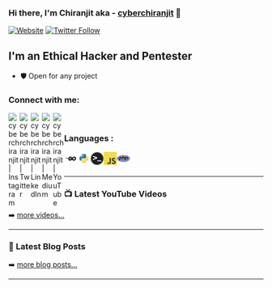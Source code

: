 ### Hi there, I'm Chiranjit aka - [cyberchiranjit][twitter] 👋

[![Website](https://img.shields.io/website?label=twitter.com/cyberchiranjit&style=for-the-badge&url=https%3A%2F%2Ftwitter.com/cyberchiranjit)](https://twitter.com/cyberchiranjit)
[![Twitter Follow](https://img.shields.io/twitter/follow/cyberchiranjit?color=1DA1F2&logo=twitter&style=for-the-badge)](https://twitter.com/intent/follow?original_referer=https%3A%2F%2Fgithub.com%2Fhacktevo&screen_name=cyberchiranjit)

## I'm an Ethical Hacker and Pentester 

- 🛡️ Open for any project 

### Connect with me:

[<img align="left" alt="cyberchiranjit | Instagram" width="22px" src="https://cdn.jsdelivr.net/npm/simple-icons@v3/icons/instagram.svg" />][instagram]
[<img align="left" alt="cyberchiranjit | Twitter" width="22px" src="https://cdn.jsdelivr.net/npm/simple-icons@v3/icons/twitter.svg" />][twitter]
[<img align="left" alt="cyberchiranjit | LinkedIn" width="22px" src="https://cdn.jsdelivr.net/npm/simple-icons@v3/icons/linkedin.svg" />][linkedin]
[<img align="left" alt="cyberchiranjit | Medium" width="22px" src="https://cdn.jsdelivr.net/npm/simple-icons@v3/icons/medium.svg" />][medium]
[<img align="left" alt="cyberchiranjit | YouTube" width="22px" src="https://cdn.jsdelivr.net/npm/simple-icons@v3/icons/youtube.svg" />][youtube]
<br />

### Languages :

<img align="left" alt="Go" width="26px" src="https://raw.githubusercontent.com/github/explore/80688e429a7d4ef2fca1e82350fe8e3517d3494d/topics/go/go.png" />
<img align="left" alt="Python" width="26px" src="https://raw.githubusercontent.com/github/explore/80688e429a7d4ef2fca1e82350fe8e3517d3494d/topics/python/python.png" />
<img align="left" alt="Terminal" width="26px" src="https://raw.githubusercontent.com/github/explore/80688e429a7d4ef2fca1e82350fe8e3517d3494d/topics/terminal/terminal.png" />
<img align="left" alt="Javascript" width="26px" src="https://raw.githubusercontent.com/github/explore/80688e429a7d4ef2fca1e82350fe8e3517d3494d/topics/javascript/javascript.png" />
<img align="left" alt="Php" width="26px" src="https://raw.githubusercontent.com/github/explore/80688e429a7d4ef2fca1e82350fe8e3517d3494d/topics/php/php.png" />


<br />
<br />

---

### 📺 Latest YouTube Videos

<!-- YOUTUBE:START -->

<!-- YOUTUBE:END -->

➡️ [more videos...](https://www.youtube.com/channel/UChV4pI-QadxwqbuaEIpPUOA)

---

### 📕 Latest Blog Posts

<!-- BLOG-POST-LIST:START -->

<!-- BLOG-POST-LIST:END -->

➡️ [more blog posts...](https://medium.com/@chiranjithck)

---


[twitter]: https://twitter.com/cyberchiranjit
[youtube]: https://www.youtube.com/channel/UChV4pI-QadxwqbuaEIpPUOA
[instagram]: https://instagram.com/cyberchiranjit
[medium]: https://medium.com/@chiranjithck
[linkedin]: https://linkedin.com/in/cyberchiranjit
